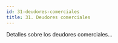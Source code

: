 ```yaml
---
id: 31-deudores-comerciales
title: 31. Deudores comerciales
---
```

Detalles sobre los deudores comerciales...
